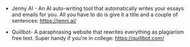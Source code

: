 

* Jenny AI - An AI auto-writing tool that automatically writes your essays and emails for you. All you have to do is give it a title and a couple of sentences: https://jenni.ai/

* Quillbot- A paraphrasing website that rewrites everything as plagiarism free text. Super handy if you're in college: https://quillbot.com/

